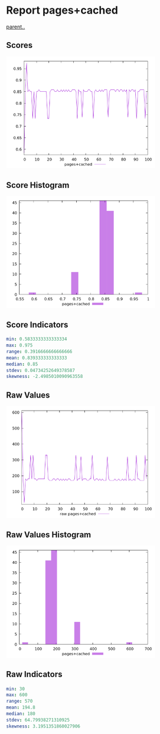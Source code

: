 # Report pages+cached

[parent..](./..)  


## Scores

![score](./score.png)  

## Score Histogram

![hist](./hist.png)  

## Score Indicators

```yaml
min: 0.5833333333333334
max: 0.975
range: 0.3916666666666666
mean: 0.839333333333333
median: 0.85
stdev: 0.04734252649378587
skewness: -2.4985010090963558

```

## Raw Values

![raw](./raw.png)  

## Raw Values Histogram

![raw hist](./raw_hist.png)  

## Raw Indicators

```yaml
min: 30
max: 600
range: 570
mean: 194.8
median: 180
stdev: 64.79938271310925
skewness: 3.1951351860027906

```

<style>
  img {
    max-width: 80%;
  }
</style>
      
